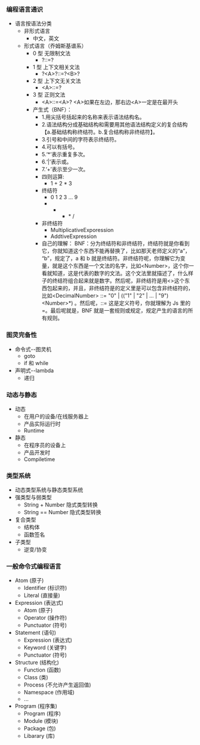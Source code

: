 ### 编程语言通识

- 语言按语法分类
  - 非形式语言
    - 中文，英文
  - 形式语言（乔姆斯基谱系）
    - 0 型 无限制文法
      - ?::=?
    - 1 型 上下文相关文法
      - ?\<A\>?::=?\<B\>?
    - 2 型 上下文无关文法
      - \<A\>::=?
    - 3 型 正则文法
      - \<A\>::=\<A\>? \<A\>如果在左边，那右边\<A\>一定是在最开头  
    - 产生式（BNF）：
      - 1.用尖括号括起来的名称来表示语法结构名。
      - 2.语法结构分成基础结构和需要用其他语法结构定义的复合结构【a.基础结构称终结符。b.复合结构称非终结符】。
      - 3.引号和中间的字符表示终结符。
      - 4.可以有括号。
      - 5.‘\*’表示重复多次。
      - 6.‘|’表示或。
      - 7.‘+’表示至少一次。
      - 四则运算:
        - 1 + 2 \* 3
      - 终结符
        - 0 1 2 3 ... 9
        - - - \* /
      - 非终结符
        - MultiplicativeExporession
        - AddtiveExpression
      - 自己的理解： BNF：分为终结符和非终结符，终结符就是你看到它，你就知道这个东西不能再替换了，比如那天老师定义的“a”， “b”，规定了，a 和 b 就是终结符。非终结符呢，你理解它为变量，就是这个东西是一个文法的名字，比如\<Number\>，这个你一看就知道，这是代表的数字的文法。这个文法里就描述了，什么样子的终结符组合起来就是数字。然后呢，非终结符是用\<\>这个东西包起来的，并且，非终结符是的定义里是可以包含非终结符的，比如\<DecimalNumber\> ::= "0" | (("1" | "2" | ... | "9") \<Number\>\*) 。然后呢，::= 这是定义符号，你就理解为 Js 里的=。最后呢就是，BNF 就是一套规则或规定，规定产生的语言的所有规则。

### 图灵完备性

- 命令式--图灵机
  - goto
  - if 和 while
- 声明式--lambda
  - 递归

### 动态与静态

- 动态
  - 在用户的设备/在线服务器上
  - 产品实际运行时
  - Runtime
- 静态
  - 在程序员的设备上
  - 产品开发时
  - Compiletime

### 类型系统

- 动态类型系统与静态类型系统
- 强类型与弱类型
  - String + Number 隐式类型转换
  - String == Number 隐式类型转换
- 复合类型
  - 结构体
  - 函数签名
- 子类型
  - 逆变/协变

### 一般命令式编程语言

- Atom (原子)
  - Identifier (标识符)
  - Literal (直接量)
- Expression (表达式)
  - Atom (原子)
  - Operator (操作符)
  - Punctuator (符号)
- Statement (语句)
  - Expression (表达式)
  - Keyword (关键字)
  - Punctuator (符号)
- Structure (结构化)
  - Function (函数)
  - Class (类)
  - Process (不允许产生返回值)
  - Namespace (作用域)
  - ...
- Program (程序集)
  - Program (程序)
  - Module (模块)
  - Package (包)
  - Libarary (库)
